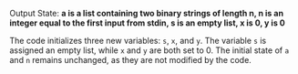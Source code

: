 Output State: **a is a list containing two binary strings of length n, n is an integer equal to the first input from stdin, s is an empty list, x is 0, y is 0**

The code initializes three new variables: `s`, `x`, and `y`. The variable `s` is assigned an empty list, while `x` and `y` are both set to 0. The initial state of `a` and `n` remains unchanged, as they are not modified by the code.